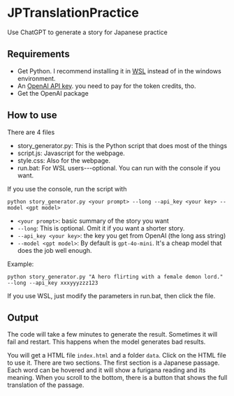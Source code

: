 # JPTranslationPractice
Use ChatGPT to generate a story for Japanese practice

## Requirements
- Get Python. I recommend installing it in [WSL](https://learn.microsoft.com/en-us/windows/wsl/install) instead of in the windows environment.
- An [OpenAI API key](https://platform.openai.com/docs/pricing). you need to pay for the token credits, tho.
- Get the OpenAI package

## How to use
There are 4 files
- story_generator.py: This is the Python script that does most of the things
- script.js: Javascript for the webpage.
- style.css: Also for the webpage.
- run.bat: For WSL users---optional. You can run with the console if you want.

If you use the console, run the script with
```
python story_generator.py <your prompt> --long --api_key <your key> --model <gpt model>
```
- `<your prompt>`: basic summary of the story you want
- `--long`: This is optional. Omit it if you want a shorter story.
- `--api_key <your key>`: the key you get from OpenAI (the long ass string)
- `--model <gpt model>`: By default is `gpt-4o-mini`. It's a cheap model that does the job well enough.

Example:
```
python story_generator.py "A hero flirting with a female demon lord." --long --api_key xxxyyyzzz123
```

If you use WSL, just modify the parameters in run.bat, then click the file.

## Output
The code will take a few minutes to generate the result. Sometimes it will fail and restart. This happens when the model generates bad results.

You will get a HTML file `index.html` and a folder `data`. Click on the HTML file to use it. There are two sections. The first section is a Japanese passage. Each word can be hovered and it will show a furigana reading and its meaning. When you scroll to the bottom, there is a button that shows the full translation of the passage.

